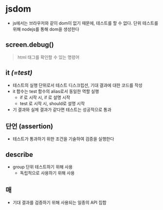 # jsdom
- js에서는 브라우저와 같이 dom이 없기 때문에, 테스트를 할 수 없다. 단위 테스트를 위해 nodejs를 통해 dom을 생성한다

## screen.debug()
> html  태그를 확인할 수 있는 명령어
## it *(=test)*
- 테스트의 실행 단위로서 테스트 디스크립션, 기대 결과에 대한 코드를 작성
- it 함수는 test 함수의 alias로서 동일한 역할 실행
	- if 로 시작 시, if 로 설명 시작
	- test 로 시작 시, should로 설명 시작
- 기 결과와 실제 결과가 같다면 테스트는 성공적으로 통과
## 단언 (assertion)
- 테스트가 통과하기 위한 조건을 기술하여 검증을 실행한다
## describe
- group 단위 테스트하기 위해 사용
	-  독립적으로 사용하기 위해 사용
## 매
- 기대 결과를 검증하기 위해 사용되는 일종의 API 집합